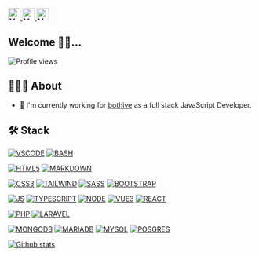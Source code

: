 <!-- EMAIL  -->
<a href="mailto:info@mattiasbonte.dev" target="_blank">
  <img width="25px" alt="Mattias' Email" title="Contact me directly" src="https://cdn.jsdelivr.net/npm/simple-icons@3.11.0/icons/gmail.svg" />
</a>
<!-- LINKEDIN -->
<a href="https://www.linkedin.com/in/mattias-bonte" target="_blank">
  <img width="25px" alt="Mattias' LinkedIN" title="Connect with me on LinkedIN" src="https://cdn.jsdelivr.net/npm/simple-icons@3.11.0/icons/linkedin.svg" />
</a>
<!-- GITHUB -->
<a href="https://github.com/mattiasbonte" target="_blank">
  <img width="25px" alt="Mattias' GitHub" title="Inspect my GitHub repositories" src="https://cdn.jsdelivr.net/npm/simple-icons@3.11.0/icons/github.svg" />
</a>

## Welcome 👋🏼...

![Profile views](https://gpvc.arturio.dev/mattiasbonte)

## 👨🏼‍💻 About

- 💼 I'm currently working for [bothive](https://www.bothive.be/) as a full stack JavaScript Developer.

## 🛠 Stack

[![VSCODE](https://img.shields.io/badge/VSCODE-black?style=flat&logo=visual-studio-code)](https://code.visualstudio.com/)
[![BASH](https://img.shields.io/badge/BASH-black?style=flat&logo=gnu-bash)](https://www.gnu.org/software/bash/)

[![HTML5](https://img.shields.io/badge/HTML5-red?style=flat&logo=html5&logoColor=white)](https://html.com/)
[![MARKDOWN](https://img.shields.io/badge/MARKDOWN-red?style=flat&logo=markdown)](https://www.markdownguide.org/)

[![CSS3](https://img.shields.io/badge/CSS3-blue?style=flat&logo=css3)](https://developer.mozilla.org/en-US/docs/Web/CSS)
[![TAILWIND](https://img.shields.io/badge/TAILWIND-blue?style=flat&logo=tailwind-css)](https://tailwindcss.com/)
[![SASS](https://img.shields.io/badge/SASS-blue?style=flat&logo=sass)](https://sass-lang.com/)
[![BOOTSTRAP](https://img.shields.io/badge/BOOTSTRAP-blue?style=flat&logo=bootstrap)](https://getbootstrap.com/)

[![JS](https://img.shields.io/badge/JS-yellow?style=flat&logo=javascript&logoColor=white)](https://www.javascript.com/)
[![TYPESCRIPT](https://img.shields.io/badge/TYPESCRIPT-yellow?style=flat&logo=typescript)](https://www.typescriptlang.org/)
[![NODE](https://img.shields.io/badge/NODE-yellow?style=flat&logo=node.js)](https://nodejs.org/en/)
[![VUE3](https://img.shields.io/badge/VUE3-yellow?style=flat&logo=vue.js)](https://v3.vuejs.org/)
[![REACT](https://img.shields.io/badge/REACT-yellow?style=flat&logo=react)](https://reactjs.org/)

[![PHP](https://img.shields.io/badge/PHP-purple?style=flat&logo=php)](https://www.php.net/)
[![LARAVEL](https://img.shields.io/badge/Laravel-purple?style=flat&logo=laravel)](https://laravel.com/)

[![MONGODB](https://img.shields.io/badge/MongoDB-green?style=flat&logo=mongodb)](https://www.mongodb.com/)
[![MARIADB](https://img.shields.io/badge/MariaDB-green?style=flat&logo=mariadb)](https://mariadb.org/)
[![MYSQL](https://img.shields.io/badge/MySQL-green?style=flat&logo=mysql)](https://www.mysql.com/)
[![POSGRES](https://img.shields.io/badge/PostGreSQL-green?style=flat&logo=postgresql)](https://www.postgresql.org/)

<!-- ## 📊 Stats -->

[![Github stats](https://github-readme-stats.vercel.app/api?username=mattiasbonte&show_icons=true&theme=algolia)](https://github.com/mattiasbonte/github-readme-stats)
